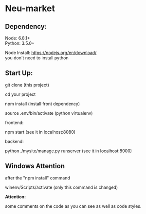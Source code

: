 # Neu-market

## Dependency:

Node: 6.8.1+   
Python: 3.5.0+  

Node Install: https://nodejs.org/en/download/  
you don't need to install python

## Start Up:

git clone (this project)

cd your project

npm install (install front dependency)

source .env/bin/activate (python virtualenv)

frontend:

npm start (see it in localhost:8080)

backend:

python ./mysite/manage.py runserver (see it in localhost:8000)

## Windows Attention

after the "npm install" command

winenv/Scripts/activate (only this command is changed)

**Attention:**

some comments on the code as you can see as well as code styles. 





